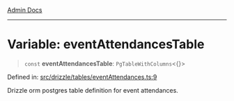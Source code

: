 [Admin Docs](/)

***

# Variable: eventAttendancesTable

> `const` **eventAttendancesTable**: `PgTableWithColumns`\<\{\}\>

Defined in: [src/drizzle/tables/eventAttendances.ts:9](https://github.com/syedali237/talawa-api/blob/691786dc98e76819737c41ef0af34983792105fd/src/drizzle/tables/eventAttendances.ts#L9)

Drizzle orm postgres table definition for event attendances.
